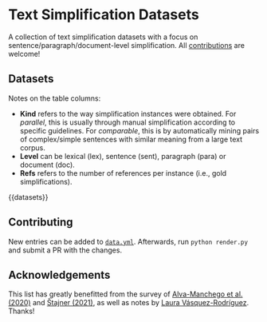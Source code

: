 # Text Simplification Datasets

A collection of text simplification datasets with a focus on sentence/paragraph/document-level simplification. All [contributions](#Contributing) are welcome!

## Datasets

Notes on the table columns:

- **Kind** refers to the way simplification instances were obtained. For _parallel_, this is usually through manual simplification according to specific guidelines. For _comparable_, this is by automatically mining pairs of complex/simple sentences with similar meaning from a large text corpus.
- **Level** can be lexical (lex), sentence (sent), paragraph (para) or document (doc).
- **Refs** refers to the number of references per instance (i.e., gold simplifications).

{{datasets}}

## Contributing

New entries can be added to [`data.yml`](./data.yml). Afterwards, run `python render.py` and submit a PR with the changes.

## Acknowledgements

This list has greatly benefitted from the survey of [Alva-Manchego et al. (2020)](https://doi.org/10.1162/COLI_a_00370) and [Štajner (2021)](https://doi.org/10.18653/v1/2021.findings-acl.233), as well as notes by [Laura Vásquez-Rodríguez](https://lmvasque.github.io/). Thanks!
